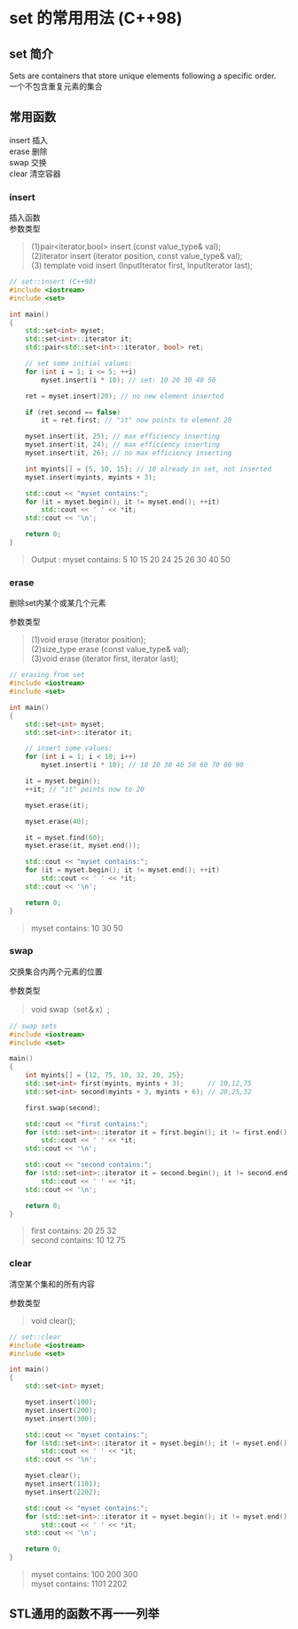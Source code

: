 # set 的常用用法 (C++98)

## set 简介
Sets are containers that store unique elements following a specific order.<br/>
一个不包含重复元素的集合<br/>

## 常用函数
insert 插入<br/> erase 删除<br/> swap 交换<br/> clear 清空容器 <br/>

### insert 
插入函数<br/>参数类型
>(1)pair<iterator,bool> insert (const value_type& val);<br/> (2)iterator insert (iterator position, const value_type& val);<br> (3) template <class InputIterator>
  void insert (InputIterator first, InputIterator last);<br/>

```cpp
// set::insert (C++98)
#include <iostream>
#include <set>

int main()
{
    std::set<int> myset;
    std::set<int>::iterator it;
    std::pair<std::set<int>::iterator, bool> ret;

    // set some initial values:
    for (int i = 1; i <= 5; ++i)
        myset.insert(i * 10); // set: 10 20 30 40 50

    ret = myset.insert(20); // no new element inserted

    if (ret.second == false)
        it = ret.first; // "it" now points to element 20

    myset.insert(it, 25); // max efficiency inserting
    myset.insert(it, 24); // max efficiency inserting
    myset.insert(it, 26); // no max efficiency inserting

    int myints[] = {5, 10, 15}; // 10 already in set, not inserted
    myset.insert(myints, myints + 3);

    std::cout << "myset contains:";
    for (it = myset.begin(); it != myset.end(); ++it)
        std::cout << ' ' << *it;
    std::cout << '\n';

    return 0;
}
```
>Output : myset contains: 5 10 15 20 24 25 26 30 40 50

### erase 
删除set内某个或某几个元素<br/>

参数类型
>(1)void erase (iterator position);<br/>(2)size_type erase (const value_type& val);<br/>(3)void erase (iterator first, iterator last);<br/>

```cpp
// erasing from set
#include <iostream>
#include <set>

int main()
{
    std::set<int> myset;
    std::set<int>::iterator it;

    // insert some values:
    for (int i = 1; i < 10; i++)
        myset.insert(i * 10); // 10 20 30 40 50 60 70 80 90

    it = myset.begin();
    ++it; // "it" points now to 20

    myset.erase(it);

    myset.erase(40);

    it = myset.find(60);
    myset.erase(it, myset.end());

    std::cout << "myset contains:";
    for (it = myset.begin(); it != myset.end(); ++it)
        std::cout << ' ' << *it;
    std::cout << '\n';

    return 0;
}
```
>myset contains: 10 30 50

### swap 
交换集合内两个元素的位置 <br/>

参数类型
>void swap（set＆x）;

```cpp
// swap sets
#include <iostream>
#include <set>

main()
{
    int myints[] = {12, 75, 10, 32, 20, 25};
    std::set<int> first(myints, myints + 3);      // 10,12,75
    std::set<int> second(myints + 3, myints + 6); // 20,25,32

    first.swap(second);

    std::cout << "first contains:";
    for (std::set<int>::iterator it = first.begin(); it != first.end(); ++it)
        std::cout << ' ' << *it;
    std::cout << '\n';

    std::cout << "second contains:";
    for (std::set<int>::iterator it = second.begin(); it != second.end(); ++it)
        std::cout << ' ' << *it;
    std::cout << '\n';

    return 0;
}
```
>first contains: 20 25 32<br/>second contains: 10 12 75
### clear
清空某个集和的所有内容<br/>

参数类型
>void clear();

```cpp
// set::clear
#include <iostream>
#include <set>

int main()
{
    std::set<int> myset;

    myset.insert(100);
    myset.insert(200);
    myset.insert(300);

    std::cout << "myset contains:";
    for (std::set<int>::iterator it = myset.begin(); it != myset.end(); ++it)
        std::cout << ' ' << *it;
    std::cout << '\n';

    myset.clear();
    myset.insert(1101);
    myset.insert(2202);

    std::cout << "myset contains:";
    for (std::set<int>::iterator it = myset.begin(); it != myset.end(); ++it)
        std::cout << ' ' << *it;
    std::cout << '\n';

    return 0;
}
```
>myset contains: 100 200 300<br/>myset contains: 1101 2202

## STL通用的函数不再一一列举

